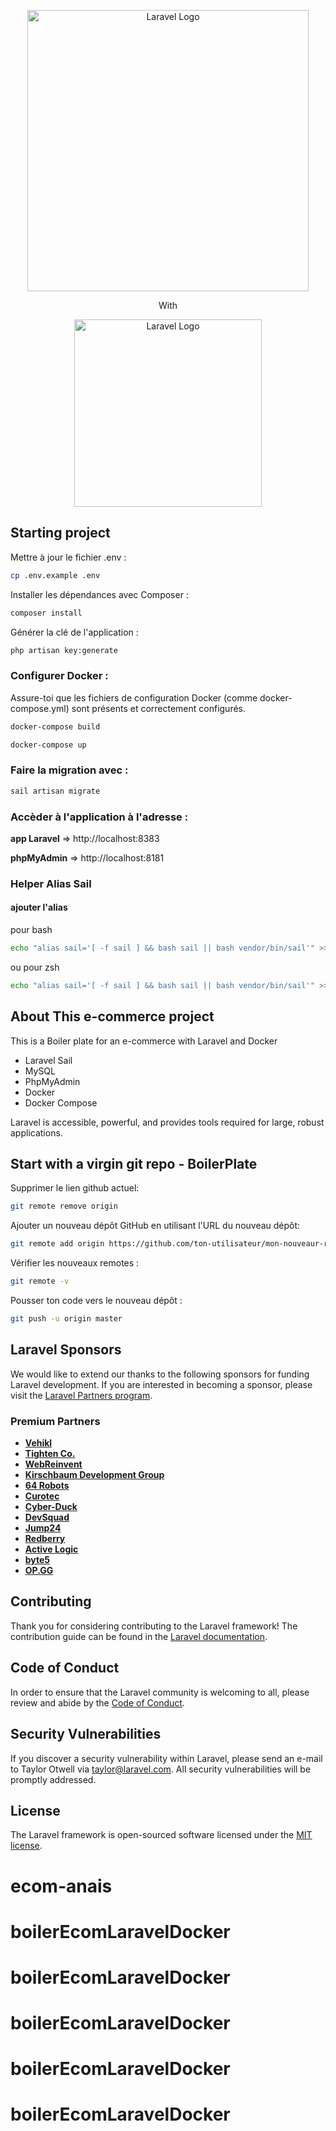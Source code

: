 <p align="center"><a href="https://laravel.com" target="_blank"><img src="https://raw.githubusercontent.com/laravel/art/master/logo-lockup/5%20SVG/2%20CMYK/1%20Full%20Color/laravel-logolockup-cmyk-red.svg" width="450" alt="Laravel Logo"></a></p>

<p align="center">With</p>

<p align="center"><a href="https://laravel.com" target="_blank"><img src="https://upload.wikimedia.org/wikipedia/commons/4/4e/Docker_%28container_engine%29_logo.svg" width="300" alt="Laravel Logo"></a></p>

## Starting project

Mettre à jour le fichier .env :

```bash
cp .env.example .env
```

Installer les dépendances avec Composer :

```bash
composer install
```

Générer la clé de l'application :

```bash
php artisan key:generate
```

### Configurer Docker :

Assure-toi que les fichiers de configuration Docker (comme docker-compose.yml) sont présents et correctement configurés.

```bash
docker-compose build
```

```bash
docker-compose up
```
### Faire la migration avec :
```bash
sail artisan migrate
```

### Accèder à l'application à l'adresse :

**app Laravel** => http://localhost:8383

**phpMyAdmin** => http://localhost:8181


### Helper Alias **Sail**
#### ajouter l'alias
pour bash
```bash
echo "alias sail='[ -f sail ] && bash sail || bash vendor/bin/sail'" >> ~/.bashrc
```
ou pour zsh
```bash
echo "alias sail='[ -f sail ] && bash sail || bash vendor/bin/sail'" >> ~/.zshrc
```



## About This e-commerce project

This is a Boiler plate for an e-commerce with Laravel and Docker

-   Laravel Sail
-   MySQL
-   PhpMyAdmin
-   Docker
-   Docker Compose

Laravel is accessible, powerful, and provides tools required for large, robust applications.

## Start with a virgin git repo - BoilerPlate

Supprimer le lien github actuel:

```bash
git remote remove origin
```

Ajouter un nouveau dépôt GitHub en utilisant l'URL du nouveau dépôt:

```bash
git remote add origin https://github.com/ton-utilisateur/mon-nouveaur-repo.git
```

Vérifier les nouveaux remotes :

```bash
git remote -v
```

Pousser ton code vers le nouveau dépôt :

```bash
git push -u origin master
```

## Laravel Sponsors

We would like to extend our thanks to the following sponsors for funding Laravel development. If you are interested in becoming a sponsor, please visit the [Laravel Partners program](https://partners.laravel.com).

### Premium Partners

-   **[Vehikl](https://vehikl.com/)**
-   **[Tighten Co.](https://tighten.co)**
-   **[WebReinvent](https://webreinvent.com/)**
-   **[Kirschbaum Development Group](https://kirschbaumdevelopment.com)**
-   **[64 Robots](https://64robots.com)**
-   **[Curotec](https://www.curotec.com/services/technologies/laravel/)**
-   **[Cyber-Duck](https://cyber-duck.co.uk)**
-   **[DevSquad](https://devsquad.com/hire-laravel-developers)**
-   **[Jump24](https://jump24.co.uk)**
-   **[Redberry](https://redberry.international/laravel/)**
-   **[Active Logic](https://activelogic.com)**
-   **[byte5](https://byte5.de)**
-   **[OP.GG](https://op.gg)**

## Contributing

Thank you for considering contributing to the Laravel framework! The contribution guide can be found in the [Laravel documentation](https://laravel.com/docs/contributions).

## Code of Conduct

In order to ensure that the Laravel community is welcoming to all, please review and abide by the [Code of Conduct](https://laravel.com/docs/contributions#code-of-conduct).

## Security Vulnerabilities

If you discover a security vulnerability within Laravel, please send an e-mail to Taylor Otwell via [taylor@laravel.com](mailto:taylor@laravel.com). All security vulnerabilities will be promptly addressed.

## License

The Laravel framework is open-sourced software licensed under the [MIT license](https://opensource.org/licenses/MIT).

# ecom-anais

# boilerEcomLaravelDocker

# boilerEcomLaravelDocker

# boilerEcomLaravelDocker

# boilerEcomLaravelDocker

# boilerEcomLaravelDocker
